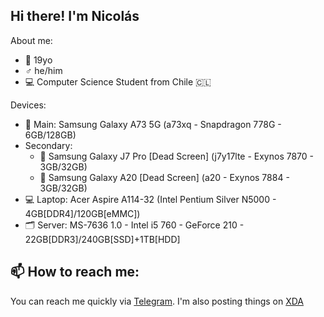 ## Hi there! I'm Nicolás

About me:
- 📆 19yo
- ♂️ he/him
- 💻 Computer Science Student from Chile 🇨🇱

Devices:
- 📱 Main: Samsung Galaxy A73 5G (a73xq - Snapdragon 778G - 6GB/128GB)
- Secondary:
  * 📱 Samsung Galaxy J7 Pro [Dead Screen] (j7y17lte - Exynos 7870 - 3GB/32GB)
  * 📱 Samsung Galaxy A20 [Dead Screen] (a20 - Exynos 7884 - 3GB/32GB)
- 💻 Laptop: Acer Aspire A114-32 (Intel Pentium Silver N5000 - 4GB[DDR4]/120GB[eMMC])
- 🗂️ Server: MS-7636 1.0 - Intel i5 760 - GeForce 210 - 22GB[DDR3]/240GB[SSD]+1TB[HDD]

## 📫 How to reach me:
You can reach me quickly via [Telegram](https://t.me/ngdplnk).
I'm also posting things on [XDA](https://xdaforums.com/m/ngdpl-nk.12569749/)
